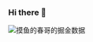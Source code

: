 ### Hi there 👋

<img src="https://4sdvg7tqbv.us.aircode.run/juejin?uid=1714893870865303&hide_border=true" alt="摸鱼的春哥的掘金数据" style="zoom:100%;" align="left"/>

<!--
**zhangshichun/zhangshichun** is a ✨ _special_ ✨ repository because its `README.md` (this file) appears on your GitHub profile.

Here are some ideas to get you started:

- 🔭 I’m currently working on ...
- 🌱 I’m currently learning ...
- 👯 I’m looking to collaborate on ...
- 🤔 I’m looking for help with ...
- 💬 Ask me about ...
- 📫 How to reach me: ...
- 😄 Pronouns: ...
- ⚡ Fun fact: ...
-->
